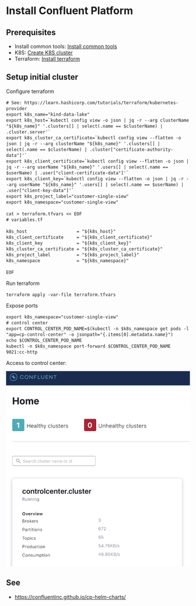 # Install Confluent Platform

## Prerequisites

* Install common tools: [Install common tools](INSTALL-COMMON-TOOLS.md)
* K8S: [Create K8S cluster](K8S-CREATE-CLUSTER.md)
* Terraform: [Install terraform](INSTALL-TERRAFORM.md)

## Setup initial cluster

Configure terraform
```shell
# See: https://learn.hashicorp.com/tutorials/terraform/kubernetes-provider
export k8s_name="kind-data-lake"
export k8s_host=`kubectl config view -o json | jq -r --arg clusterName "${k8s_name}" '.clusters[] | select(.name == $clusterName) | .cluster.server'`
export k8s_cluster_ca_certificate=`kubectl config view --flatten -o json | jq -r --arg clusterName "${k8s_name}" '.clusters[] | select(.name == $clusterName) | .cluster["certificate-authority-data"]'`
export k8s_client_certificate=`kubectl config view --flatten -o json | jq -r --arg userName "${k8s_name}" '.users[] | select(.name == $userName) | .user["client-certificate-data"]'`
export k8s_client_key=`kubectl config view --flatten -o json | jq -r --arg userName "${k8s_name}" '.users[] | select(.name == $userName) | .user["client-key-data"]'`
export k8s_project_label="customer-single-view"
export k8s_namespace="customer-single-view"

cat > terraform.tfvars << EOF
# variables.tf

k8s_host                   = "${k8s_host}"
k8s_client_certificate     = "${k8s_client_certificate}"
k8s_client_key             = "${k8s_client_key}"
k8s_cluster_ca_certificate = "${k8s_cluster_ca_certificate}"
k8s_project_label          = "${k8s_project_label}"
k8s_namespace              = "${k8s_namespace}"

EOF
```

Run terraform
```shell
terraform apply -var-file terraform.tfvars
```

Expose ports
```shell
export k8s_namespace="customer-single-view"
# control center
export CONTROL_CENTER_POD_NAME=$(kubectl -n $k8s_namespace get pods -l "app=cp-control-center" -o jsonpath="{.items[0].metadata.name}")
echo $CONTROL_CENTER_POD_NAME
kubectl -n $k8s_namespace port-forward $CONTROL_CENTER_POD_NAME 9021:cc-http
```

Access to control center:

![Control Center Homepage](img/control-center-homepage.png)


## See
* https://confluentinc.github.io/cp-helm-charts/